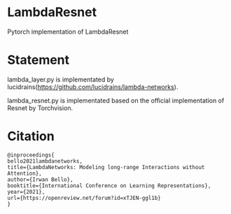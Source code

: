 # LambdaResnet
Pytorch implementation of LambdaResnet

# Statement
lambda_layer.py is implementated by lucidrains(https://github.com/lucidrains/lambda-networks).

lambda_resnet.py is implementated based on the official implementation of Resnet by Torchvision.

# Citation
```
@inproceedings{
bello2021lambdanetworks,
title={LambdaNetworks: Modeling long-range Interactions without Attention},
author={Irwan Bello},
booktitle={International Conference on Learning Representations},
year={2021},
url={https://openreview.net/forum?id=xTJEN-ggl1b}
}
```
